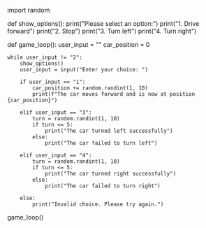 import random

def show_options():
    print("Please select an option:")
    print("1. Drive forward")
    print("2. Stop")
    print("3. Turn left")
    print("4. Turn right")

def game_loop():
    user_input = ""
    car_position = 0

    while user_input != "2":
        show_options()
        user_input = input("Enter your choice: ")

        if user_input == "1":
            car_position += random.randint(1, 10)
            print(f"The car moves forward and is now at position {car_position}")

        elif user_input == "3":
            turn = random.randint(1, 10)
            if turn <= 5:
                print("The car turned left successfully")
            else:
                print("The car failed to turn left")

        elif user_input == "4":
            turn = random.randint(1, 10)
            if turn <= 5:
                print("The car turned right successfully")
            else:
                print("The car failed to turn right")

        else:
            print("Invalid choice. Please try again.")

game_loop()
